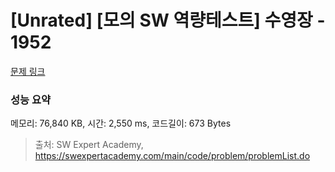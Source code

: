 # [Unrated] [모의 SW 역량테스트] 수영장 - 1952 

[문제 링크](https://swexpertacademy.com/main/code/problem/problemDetail.do?contestProbId=AV5PpFQaAQMDFAUq) 

### 성능 요약

메모리: 76,840 KB, 시간: 2,550 ms, 코드길이: 673 Bytes



> 출처: SW Expert Academy, https://swexpertacademy.com/main/code/problem/problemList.do